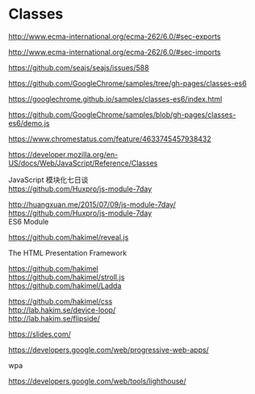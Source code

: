 # Classes  




http://www.ecma-international.org/ecma-262/6.0/#sec-exports  

http://www.ecma-international.org/ecma-262/6.0/#sec-imports  


https://github.com/seajs/seajs/issues/588  


https://github.com/GoogleChrome/samples/tree/gh-pages/classes-es6


https://googlechrome.github.io/samples/classes-es6/index.html  

https://github.com/GoogleChrome/samples/blob/gh-pages/classes-es6/demo.js  



https://www.chromestatus.com/feature/4633745457938432  


https://developer.mozilla.org/en-US/docs/Web/JavaScript/Reference/Classes  





JavaScript 模块化七日谈  
https://github.com/Huxpro/js-module-7day  

http://huangxuan.me/2015/07/09/js-module-7day/  
https://github.com/Huxpro/js-module-7day  
ES6 Module  

https://github.com/hakimel/reveal.js  

The HTML Presentation Framework  


https://github.com/hakimel  
https://github.com/hakimel/stroll.js  
https://github.com/hakimel/Ladda  

https://github.com/hakimel/css  
http://lab.hakim.se/device-loop/  
http://lab.hakim.se/flipside/  



https://slides.com/  


https://developers.google.com/web/progressive-web-apps/  

wpa  

https://developers.google.com/web/tools/lighthouse/  




